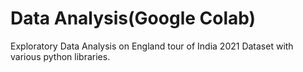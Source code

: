 # Data Analysis(Google Colab)
Exploratory Data Analysis on England tour of India 2021 Dataset with various python libraries.
